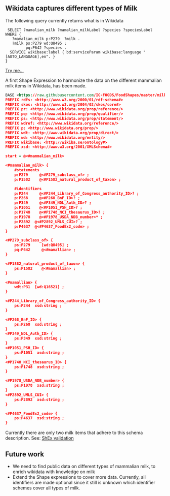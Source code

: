 ## Wikidata captures different types of Milk

The following query currently returns what is in Wikidata
```sparql
 SELECT ?mamalian_milk ?mamalian_milkLabel ?species ?speciesLabel WHERE {
   ?mamalian_milk p:P279  ?milk .
   ?milk ps:P279 wd:Q8495 ;
         pq:P642 ?species .
  SERVICE wikibase:label { bd:serviceParam wikibase:language "[AUTO_LANGUAGE],en". }
}
```
[Try me...](http://tinyurl.com/y9e4w2me)

A first Shape Expression to harmonize the data on the different mammalian milk items in Wikidata, has been made. 
```rdf
BASE <https://raw.githubusercontent.com/IC-FOODS/FoodShapes/master/milk_shape/wd_milk.shex>
PREFIX rdfs: <http://www.w3.org/2000/01/rdf-schema#>
PREFIX skos: <http://www.w3.org/2004/02/skos/core#>
PREFIX pr: <http://www.wikidata.org/prop/reference/>
PREFIX pq: <http://www.wikidata.org/prop/qualifier/>
PREFIX ps: <http://www.wikidata.org/prop/statement/>
PREFIX wdref: <http://www.wikidata.org/reference/>
PREFIX p: <http://www.wikidata.org/prop/>
PREFIX wdt: <http://www.wikidata.org/prop/direct/>
PREFIX wd: <http://www.wikidata.org/entity/>
PREFIX wikibase: <http://wikiba.se/ontology#>
PREFIX xsd: <http://www.w3.org/2001/XMLSchema#>

start = @<#mammalian_milk>

<#mammalian_milk> {
	#statements 
	p:P279     @<#P279_subclass_of> ; 
	p:P1582    @<#P1582_natural_product_of_taxon> ;

	#identifiers
	p:P244     @<#P244_Library_of_Congress_authority_ID>? ;
	p:P268     @<#P268_BnF_ID>? ;
	p:P349     @<#P349_NDL_Auth_ID>? ;
	p:P1051    @<#P1051_PSH_ID>? ;
	p:P1748    @<#P1748_NCI_thesaurus_ID>? ;
	p:P1978    @<#P1978_USDA_NDB_number>* ;
	p:P2892  @<#P2892_UMLS_CUI>? ;
	p:P4637  @<#P4637_FoodEx2_code> ;
} 

<#P279_subclass_of> {
	ps:P279 	[wd:Q8495] ;
	pq:P642     @<#mamallian> ;
}

<#P1582_natural_product_of_taxon> {
	ps:P1582    @<#mamallian> ;
}

<#mamallian> {
	wdt:P31  [wd:Q16521] ;
}

<#P244_Library_of_Congress_authority_ID> {
	ps:P244  xsd:string ;
}

<#P268_BnF_ID> {
	ps:P268  xsd:string ;
}
<#P349_NDL_Auth_ID> {
	ps:P349  xsd:string ;
}
<#P1051_PSH_ID> {
	ps:P1051  xsd:string ;
}
<#P1748_NCI_thesaurus_ID> {
	ps:P1748  xsd:string ;
}

<#P1978_USDA_NDB_number> {
	ps:P1978  xsd:string ;
}
<#P2892_UMLS_CUI> {
	ps:P2892  xsd:string ;
}

<#P4637_FoodEx2_code> {
	ps:P4637  xsd:string ;
}
```

Currently there are only two milk items that adhere to this schema description. See: [ShEx validation](https://rawgit.com/shexSpec/shex.js/wikidata/doc/shex-simple.html?manifestURL=https://raw.githubusercontent.com/IC-FOODS/FoodShapes/master/milk_shape/manifest.json) 

## Future work
* We need to find public data on different types of mammalian milk, to enrich wikidata with knowledge on milk
* Extend the Shape expressions to cover more data. Currently, all identifiers are made optional since it still is unknown which identifier schemes cover all types of milk. 


